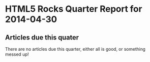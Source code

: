 HTML5 Rocks Quarter Report for 2014-04-30
=========================================

Articles due this quater
------------------------

There are no articles due this quarter, either all is good, or something messed up!

